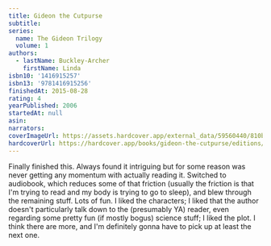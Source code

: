 ```yaml
---
title: Gideon the Cutpurse
subtitle:
series:
  name: The Gideon Trilogy
  volume: 1
authors:
  - lastName: Buckley-Archer
    firstName: Linda
isbn10: '1416915257'
isbn13: '9781416915256'
finishedAt: 2015-08-28
rating: 4
yearPublished: 2006
startedAt: null
asin:
narrators:
coverImageUrl: https://assets.hardcover.app/external_data/59560440/810b9709e8330da5fc1e29d4454a82666c8c7cc7.jpeg
hardcoverUrl: https://hardcover.app/books/gideon-the-cutpurse/editions/15407801
---
```


Finally finished this. Always found it intriguing but for some reason was never getting any momentum with actually reading it. Switched to audiobook, which reduces some of that friction (usually the friction is that I'm trying to read and my body is trying to go to sleep), and blew through the remaining stuff. Lots of fun. I liked the characters; I liked that the author doesn't particularly talk down to the (presumably YA) reader, even regarding some pretty fun (if mostly bogus) science stuff; I liked the plot. I think there are more, and I'm definitely gonna have to pick up at least the next one.
